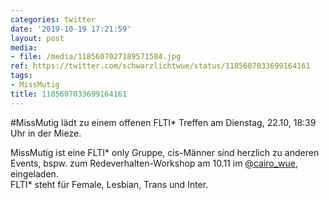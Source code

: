 ```yaml
---
categories: twitter
date: '2019-10-19 17:21:59'
layout: post
media:
- file: /media/1185607027189571584.jpg
ref: https://twitter.com/schwarzlichtwue/status/1185607033699164161
tags:
- MissMutig
title: 1185607033699164161
---
```

#MissMutig lädt zu einem offenen FLTI\* Treffen am Dienstag, 22.10, 18:39 Uhr in der Mieze.

MissMutig ist eine FLTI\* only Gruppe, cis-Männer sind herzlich zu anderen Events, bspw. zum Redeverhalten-Workshop am 10.11 im [@cairo_wue](https://twitter.com/cairo_wue), eingeladen.  
FLTI\* steht für Female, Lesbian, Trans und Inter. 